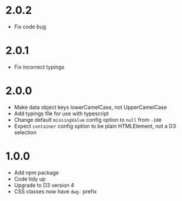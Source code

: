 # 2.0.2

- Fix code bug

# 2.0.1

- Fix incorrect typings

# 2.0.0

- Make data object keys lowerCamelCase, not UpperCamelCase
- Add typings file for use with typescript
- Change default `missingValue` config option to `null` from `-100`
- Expect `container` config option to be plain HTMLElement, not a D3 selection

# 1.0.0

- Add npm package
- Code tidy up
- Upgrade to D3 version 4
- CSS classes now have `dwg-` prefix
